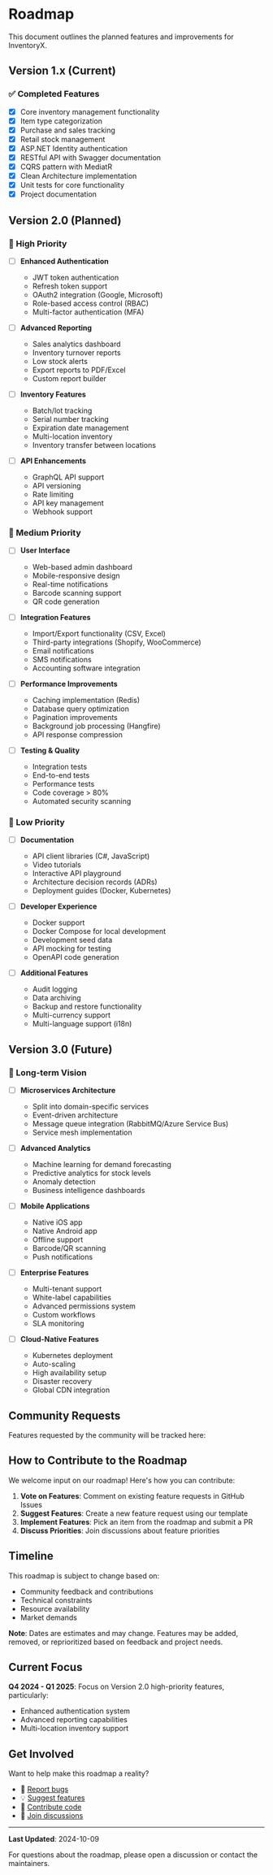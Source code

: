 # Roadmap

This document outlines the planned features and improvements for InventoryX.

## Version 1.x (Current)

### ✅ Completed Features

- [x] Core inventory management functionality
- [x] Item type categorization
- [x] Purchase and sales tracking
- [x] Retail stock management
- [x] ASP.NET Identity authentication
- [x] RESTful API with Swagger documentation
- [x] CQRS pattern with MediatR
- [x] Clean Architecture implementation
- [x] Unit tests for core functionality
- [x] Project documentation

## Version 2.0 (Planned)

### 🎯 High Priority

- [ ] **Enhanced Authentication**
  - JWT token authentication
  - Refresh token support
  - OAuth2 integration (Google, Microsoft)
  - Role-based access control (RBAC)
  - Multi-factor authentication (MFA)

- [ ] **Advanced Reporting**
  - Sales analytics dashboard
  - Inventory turnover reports
  - Low stock alerts
  - Export reports to PDF/Excel
  - Custom report builder

- [ ] **Inventory Features**
  - Batch/lot tracking
  - Serial number tracking
  - Expiration date management
  - Multi-location inventory
  - Inventory transfer between locations

- [ ] **API Enhancements**
  - GraphQL API support
  - API versioning
  - Rate limiting
  - API key management
  - Webhook support

### 🔄 Medium Priority

- [ ] **User Interface**
  - Web-based admin dashboard
  - Mobile-responsive design
  - Real-time notifications
  - Barcode scanning support
  - QR code generation

- [ ] **Integration Features**
  - Import/Export functionality (CSV, Excel)
  - Third-party integrations (Shopify, WooCommerce)
  - Email notifications
  - SMS notifications
  - Accounting software integration

- [ ] **Performance Improvements**
  - Caching implementation (Redis)
  - Database query optimization
  - Pagination improvements
  - Background job processing (Hangfire)
  - API response compression

- [ ] **Testing & Quality**
  - Integration tests
  - End-to-end tests
  - Performance tests
  - Code coverage > 80%
  - Automated security scanning

### 📝 Low Priority

- [ ] **Documentation**
  - API client libraries (C#, JavaScript)
  - Video tutorials
  - Interactive API playground
  - Architecture decision records (ADRs)
  - Deployment guides (Docker, Kubernetes)

- [ ] **Developer Experience**
  - Docker support
  - Docker Compose for local development
  - Development seed data
  - API mocking for testing
  - OpenAPI code generation

- [ ] **Additional Features**
  - Audit logging
  - Data archiving
  - Backup and restore functionality
  - Multi-currency support
  - Multi-language support (i18n)

## Version 3.0 (Future)

### 🚀 Long-term Vision

- [ ] **Microservices Architecture**
  - Split into domain-specific services
  - Event-driven architecture
  - Message queue integration (RabbitMQ/Azure Service Bus)
  - Service mesh implementation

- [ ] **Advanced Analytics**
  - Machine learning for demand forecasting
  - Predictive analytics for stock levels
  - Anomaly detection
  - Business intelligence dashboards

- [ ] **Mobile Applications**
  - Native iOS app
  - Native Android app
  - Offline support
  - Barcode/QR scanning
  - Push notifications

- [ ] **Enterprise Features**
  - Multi-tenant support
  - White-label capabilities
  - Advanced permissions system
  - Custom workflows
  - SLA monitoring

- [ ] **Cloud-Native Features**
  - Kubernetes deployment
  - Auto-scaling
  - High availability setup
  - Disaster recovery
  - Global CDN integration

## Community Requests

Features requested by the community will be tracked here:

<!-- Add community-requested features as they come in -->

## How to Contribute to the Roadmap

We welcome input on our roadmap! Here's how you can contribute:

1. **Vote on Features**: Comment on existing feature requests in GitHub Issues
2. **Suggest Features**: Create a new feature request using our template
3. **Implement Features**: Pick an item from the roadmap and submit a PR
4. **Discuss Priorities**: Join discussions about feature priorities

## Timeline

This roadmap is subject to change based on:
- Community feedback and contributions
- Technical constraints
- Resource availability
- Market demands

**Note**: Dates are estimates and may change. Features may be added, removed, or reprioritized based on feedback and project needs.

## Current Focus

**Q4 2024 - Q1 2025**: Focus on Version 2.0 high-priority features, particularly:
- Enhanced authentication system
- Advanced reporting capabilities
- Multi-location inventory support

## Get Involved

Want to help make this roadmap a reality?

- 🐛 [Report bugs](../../issues/new?template=bug_report.md)
- 💡 [Suggest features](../../issues/new?template=feature_request.md)
- 🤝 [Contribute code](CONTRIBUTING.md)
- 💬 [Join discussions](../../discussions)

---

**Last Updated**: 2024-10-09

For questions about the roadmap, please open a discussion or contact the maintainers.
